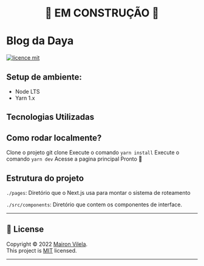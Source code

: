 #  <div align="center">🚧 EM CONSTRUÇÃO 🚧</div>
# Blog da Daya 

[![licence mit](https://img.shields.io/badge/licence-MIT-blue.svg)](./LICENSE)



## Setup de ambiente:
- Node LTS
- Yarn 1.x

## Tecnologias Utilizadas

## Como rodar localmente?
Clone o projeto git clone 
Execute o comando  ```yarn install```
Execute o comando ```yarn dev```
Acesse a pagina principal
Pronto 🎉

 

## Estrutura do projeto
  `./pages`: Diretório que o Next.js usa para montar o sistema de roteamento

 `./src/components`: Diretório que contem os componentes de interface.


 <hr></hr>

 ## 📝 License 

Copyright © 2022 [Mairon Vilela](https://github.com/maironvilela).<br />
This project is [MIT](https://github.com/maykbrito/screenboard/blob/master/LICENSE) licensed.

<hr></hr>
 